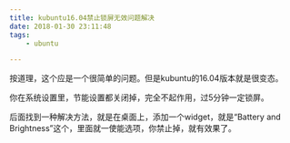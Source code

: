 ```yaml
---
title: kubuntu16.04禁止锁屏无效问题解决
date: 2018-01-30 23:11:48
tags:
	- ubuntu

---
```




按道理，这个应是一个很简单的问题。但是kubuntu的16.04版本就是很变态。

你在系统设置里，节能设置都关闭掉，完全不起作用，过5分钟一定锁屏。

后面找到一种解决方法，就是在桌面上，添加一个widget，就是“Battery and Brightness”这个，里面就一使能选项，你禁止掉，就有效果了。

